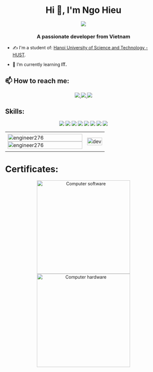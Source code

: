 <h1 align="center">Hi 👋, I'm Ngo Hieu </h1>
<p align="center"><img src="https://img.icons8.com/color/48/000000/vietnam-circular.png"/></p>
<h3 align="center">A passionate developer from Vietnam </h3>

- ✍ I'm a student of: [Hanoi University of Science and Technology - HUST](https://www.hust.edu.vn/).

- 🌱 I’m currently learning **IT.**


## 📫 How to reach me:

<p align="center">
  <a href="https://www.facebook.com/ngo.trunghieu.5811" alt="Facebook">
    <img src="https://img.icons8.com/fluent/48/000000/facebook-new.png" target="_blank" />
  </a> 
  <a href="https://github.com/engineer276" alt="Github">
    <img src="https://img.icons8.com/fluent/48/000000/github.png"/>
  </a> 
  <a href="mailto:ngohieu.adv@gmail.com" alt="Email">
    <img src="https://img.icons8.com/fluent/48/000000/mailing.png"/>
  </a>
</p>

## Skills:
<p align="center">
  <img src="https://img.icons8.com/color/48/000000/microsoft-sql-server.png"/>
  <img src="https://img.icons8.com/color/48/000000/mysql-logo.png"/>
  <img src="https://img.icons8.com/color/48/000000/git.png"/>
  <img src="https://img.icons8.com/color/48/000000/github-2.png"/>
  <img src="https://img.icons8.com/color/48/000000/visual-studio-code-2019.png"/>
  <img src="https://img.icons8.com/nolan/64/java-coffee-cup-logo.png"/>
  <img src="https://img.icons8.com/nolan/64/java-eclipse.png"/>
  <img src="https://img.icons8.com/dusk/64/000000/navicat.png"/>
</p>

<table style="width:100%;">
  <tr>
    <td>
      <img src="https://github-readme-stats.vercel.app/api/top-langs/?username=engineer276&bg_color=FFFFFF00&text_color=179fa3&layout=compact&hide=CSS&langs_count=10&custom_title=Top%20ngôn%20ngữ%20được%20dùng" alt="engineer276" width="100%"/>
      <img src="https://github-readme-stats.vercel.app/api?username=engineer276&bg_color=FFFFFF00&text_color=179fa3&show_icons=true&count_private=true&include_all_commits=true&custom_title=Hoạt%20động%20trên%20Github" alt="engineer276" width="100%"/>
    </td>
    <td>
      <p align="center"> 
        <img src="https://cdn.dribbble.com/users/1059583/screenshots/4171367/coding-freak.gif" alt="dev" width="100%"/>
      </p>
    </td>
  </tr>
</table>

# Certificates:

<p align="center">
  <a href="https://codelearn.io/certification/mzbiy2y0">
    <img alt="Computer software" title="Computer software" src="" width="300px" />
  </a>
  <a href="https://codelearn.io/certification/zwzmmwm2">
    <img alt="Computer hardware" title="Computer hardware" src="" width="300px" />
  </a>
</p>
